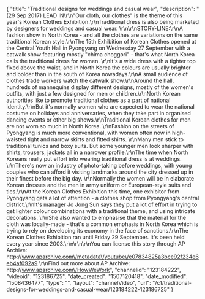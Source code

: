 {
    "title": "Traditional designs for weddings and casual wear",
    "description": "(29 Sep 2017) LEAD IN\r\n\"Our cloth, our clothes\" is the theme of this year's Korean Clothes Exhibition.\r\nTraditional dress is also being marketed by designers for weddings and casual wear. \r\n\r\nSTORY-LINE:\r\nA fashion show in North Korea - and all the clothes are variations on the same traditional Korean style.\r\nThe 15th Exhibition of Korean Clothes opened at the Central Youth Hall in Pyongyang on Wednesday 27 September with a catwalk show featuring mostly \"chima choggori\" - that's what North Korea calls the traditional dress for women. \r\nIt's a wide dress with a tighter top fixed above the waist, and in North Korea the colours are usually brighter and bolder than in the south of Korea nowadays.\r\nA small audience of clothes trade workers watch the catwalk show.\r\nAround the hall, hundreds of mannequins display different designs, mostly of the women's outfits, with just a few designed for men or children.\r\nNorth Korean authorities like to promote traditional clothes as a part of national identity.\r\nBut it's normally women who are expected to wear the national costume on holidays and anniversaries, when they take part in organised dancing events or other big shows.\r\nTraditional Korean clothes for men are not worn so much in North Korea. \r\nFashion on the streets of Pyongyang is much more conventional, with women often now in high-waisted tight and narrow skirts and fitted shirts. \r\nMany men stick to traditional tunics and boxy suits. But some younger men look sharper with shirts, trousers, jackets all in a narrower profile.\r\nThe time when North Koreans really put effort into wearing traditional dress is at weddings. \r\nThere's now an industry of photo-taking before weddings, with young couples who can afford it visiting landmarks around the city dressed up in their finest before the big day. \r\nNormally the women will be in elaborate Korean dresses and the men in army uniform or European-style suits and ties.\r\nAt the Korean Clothes Exhibition this time, one exhibitor from Pyongyang gets a lot of attention - a clothes shop from Pyongyang's central district.\r\nIt's manager Jo Jong Sun says they put a lot of effort in trying to get lighter colour combinations with a traditional theme, and using intricate decorations. \r\nShe also wanted to emphasise that the material for the cloth was locally-made - that's a common emphasis in North Korea which is trying to rely on developing its economy in the face of sanctions.\r\nThe Korean Clothes Exhibition ran until Friday 29 September. It's been held every year since 2003.\r\n\r\n\r\nYou can license this story through AP Archive: http:\/\/www.aparchive.com\/metadata\/youtube\/e07834825a3bce92f234e6eb4af092a9 \r\nFind out more about AP Archive: http:\/\/www.aparchive.com\/HowWeWork",
    "channelid": "123184222",
    "videoid": "123186725",
    "date_created": "1507120418",
    "date_modified": "1508436477",
    "type": "",
    "layout": "channelVideo",
    "url": "\/c1\/traditional-designs-for-weddings-and-casual-wear\/123184222-123186725"
}